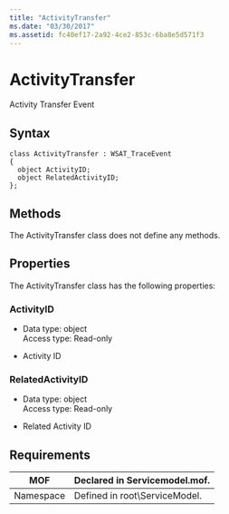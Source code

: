 ```yaml
---
title: "ActivityTransfer"
ms.date: "03/30/2017"
ms.assetid: fc40ef17-2a92-4ce2-853c-6ba8e5d571f3
---
```

# ActivityTransfer
Activity Transfer Event  

## Syntax  

```  
class ActivityTransfer : WSAT_TraceEvent  
{  
  object ActivityID;  
  object RelatedActivityID;  
};  
```  

## Methods  
 The ActivityTransfer class does not define any methods.  

## Properties  
 The ActivityTransfer class has the following properties:  

### ActivityID  

- Data type: object  
  Access type: Read-only  

- Activity ID  

### RelatedActivityID  

- Data type: object  
  Access type: Read-only  

- Related Activity ID  

## Requirements  


|    MOF    | Declared in Servicemodel.mof. |
|-----------|-------------------------------|
| Namespace | Defined in root\ServiceModel. |

